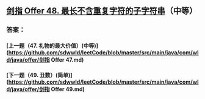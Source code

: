 ## [剑指 Offer 48. 最长不含重复字符的子字符串](https://leetcode-cn.com/problems/merge-two-sorted-lists/)（中等）





### 答案：



#### [上一题（47. 礼物的最大价值）(中等)](https://github.com/sdwwld/leetCode/blob/master/src/main/java/com/wld/java/offer/剑指 Offer 47.md)

#### [下一题（49. 丑数）(简单)](https://github.com/sdwwld/leetCode/blob/master/src/main/java/com/wld/java/offer/剑指 Offer 49.md)